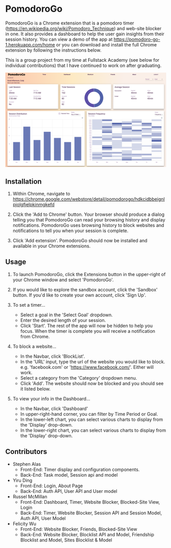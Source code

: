 # PomodoroGo

PomodoroGo is a Chrome extension that is a pomodoro timer (https://en.wikipedia.org/wiki/Pomodoro_Technique) and web-site blocker in one. It also provides a dashboard to help the user gain insights from their session history. You can view a demo of the app at https://pomodoro-go-1.herokuapp.com/home or you can download and install the full Chrome extension by following the instructions below.

This is a group project from my time at Fullstack Academy (see below for individual contributions) that I have continued to work on after graduating.

![alt text](https://github.com/rfmcmillan/pomodoro-go-1/blob/readme/client/static/dashboard-1.png?raw=true)

## Installation

1. Within Chrome, navigate to https://chrome.google.com/webstore/detail/pomodorogo/hdkcidbbeignlpjolgfjelpkinmgkefd

2. Click the 'Add to Chrome' button. Your browser should produce a dialog telling you that PomodoroGo can read your browsing history and display notifications. PomodoroGo uses browsing history to block websites and notifications to tell you when your session is complete.

3. Click 'Add extension'. PomodoroGo should now be installed and available in your Chrome extensions.

## Usage

1. To launch PomodoroGo, click the Extensions button in the upper-right of your Chrome window and select 'PomodoroGo'.

2. If you would like to explore the sandbox account, click the 'Sandbox' button. If you'd like to create your own account, click 'Sign Up'.

3. To set a timer...

    - Select a goal in the 'Select Goal' dropdown.
    - Enter the desired length of your session.
    - Click 'Start'. The rest of the app will now be hidden to help you focus. When the timer is complete you will receive a notification from Chrome.

4. To block a website...

    - In the Navbar, click 'BlockList'.
    - In the 'URL' input, type the url of the website you would like to block. e.g. 'facebook.com' or 'https://www.facebook.com/'. Either will work.
    - Select a category from the 'Category' dropdown menu.
    - Click 'Add'. The website should now be blocked and you should see it listed below.

5. To view your info in the Dashboard...
    - In the Navbar, click 'Dashboard'
    - In upper-right-hand corner, you can filter by Time Period or Goal.
    - In the lower-left chart, you can select various charts to display from the 'Display' drop-down.
    - In the lower-right chart, you can select various charts to display from the 'Display' drop-down.

## Contributors

-   Stephen Alas
    -   Front-End: Timer display and configuration components.
    -   Back-End: Task model, Session api and model
-   Yiru Ding
    -   Front-End: Login, About Page
    -   Back-End: Auth API, User API and User model
-   Russel McMillan
    -   Front-End: Dashboard, Timer, Website Blocker, Blocked-Site View, Login
    -   Back-End: Timer, Website Blocker, Session API and Session Model, Auth API, User Model
-   Felicity Wu
    -   Front-End: Website Blocker, Friends, Blocked-Site View
    -   Back-End: Website Blocker, Blocklist API and Model, Friendship Blocklist and Model, Sites Blocklist & Model
